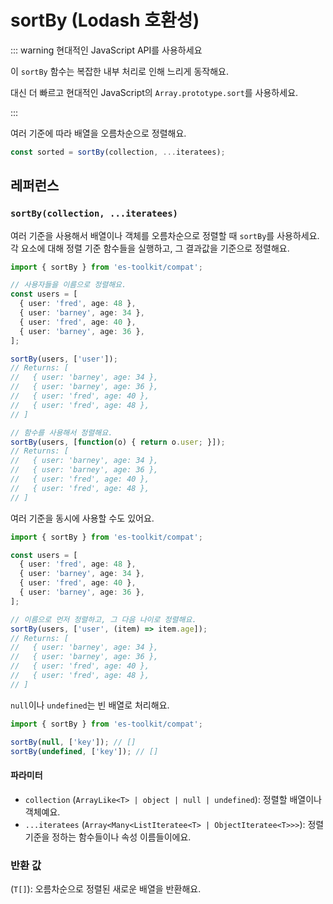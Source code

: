 # sortBy (Lodash 호환성)

::: warning 현대적인 JavaScript API를 사용하세요

이 `sortBy` 함수는 복잡한 내부 처리로 인해 느리게 동작해요.

대신 더 빠르고 현대적인 JavaScript의 `Array.prototype.sort`를 사용하세요.

:::

여러 기준에 따라 배열을 오름차순으로 정렬해요.

```typescript
const sorted = sortBy(collection, ...iteratees);
```

## 레퍼런스

### `sortBy(collection, ...iteratees)`

여러 기준을 사용해서 배열이나 객체를 오름차순으로 정렬할 때 `sortBy`를 사용하세요. 각 요소에 대해 정렬 기준 함수들을 실행하고, 그 결과값을 기준으로 정렬해요.

```typescript
import { sortBy } from 'es-toolkit/compat';

// 사용자들을 이름으로 정렬해요.
const users = [
  { user: 'fred', age: 48 },
  { user: 'barney', age: 34 },
  { user: 'fred', age: 40 },
  { user: 'barney', age: 36 },
];

sortBy(users, ['user']);
// Returns: [
//   { user: 'barney', age: 34 },
//   { user: 'barney', age: 36 },
//   { user: 'fred', age: 40 },
//   { user: 'fred', age: 48 },
// ]

// 함수를 사용해서 정렬해요.
sortBy(users, [function(o) { return o.user; }]);
// Returns: [
//   { user: 'barney', age: 34 },
//   { user: 'barney', age: 36 },
//   { user: 'fred', age: 40 },
//   { user: 'fred', age: 48 },
// ]
```

여러 기준을 동시에 사용할 수도 있어요.

```typescript
import { sortBy } from 'es-toolkit/compat';

const users = [
  { user: 'fred', age: 48 },
  { user: 'barney', age: 34 },
  { user: 'fred', age: 40 },
  { user: 'barney', age: 36 },
];

// 이름으로 먼저 정렬하고, 그 다음 나이로 정렬해요.
sortBy(users, ['user', (item) => item.age]);
// Returns: [
//   { user: 'barney', age: 34 },
//   { user: 'barney', age: 36 },
//   { user: 'fred', age: 40 },
//   { user: 'fred', age: 48 },
// ]
```

`null`이나 `undefined`는 빈 배열로 처리해요.

```typescript
import { sortBy } from 'es-toolkit/compat';

sortBy(null, ['key']); // []
sortBy(undefined, ['key']); // []
```

#### 파라미터

- `collection` (`ArrayLike<T> | object | null | undefined`): 정렬할 배열이나 객체예요.
- `...iteratees` (`Array<Many<ListIteratee<T> | ObjectIteratee<T>>>`): 정렬 기준을 정하는 함수들이나 속성 이름들이에요.

### 반환 값

(`T[]`): 오름차순으로 정렬된 새로운 배열을 반환해요.
